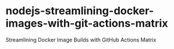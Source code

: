 # nodejs-streamlining-docker-images-with-git-actions-matrix
Streamlining Docker Image Builds with GitHub Actions Matrix
